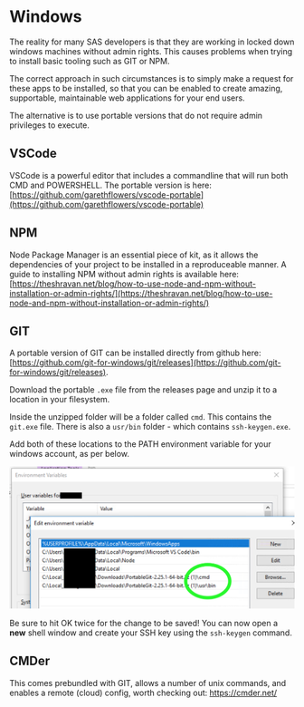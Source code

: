 <!-- this has to be in the root folder as it is linked from an sgf2020 paper -->
# Windows

The reality for many SAS developers is that they are working in locked down windows machines without admin rights.  This causes problems when trying to install basic tooling such as GIT or NPM.

The correct approach in such circumstances is to simply make a request for these apps to be installed, so that you can be enabled to create amazing, supportable, maintainable web applications for your end users.

The alternative is to use portable versions that do not require admin privileges to execute.

## VSCode

VSCode is a powerful editor that includes a commandline that will run both CMD and POWERSHELL.  The portable version is here:  [https://github.com/garethflowers/vscode-portable](https://github.com/garethflowers/vscode-portable)

## NPM
Node Package Manager is an essential piece of kit, as it allows the dependencies of your project to be installed in a reproduceable manner.  A guide to installing NPM without admin rights is available here:  [https://theshravan.net/blog/how-to-use-node-and-npm-without-installation-or-admin-rights/](https://theshravan.net/blog/how-to-use-node-and-npm-without-installation-or-admin-rights/)

## GIT

A portable version of GIT can be installed directly from github here: [https://github.com/git-for-windows/git/releases](https://github.com/git-for-windows/git/releases).

Download the portable `.exe` file from the releases page and unzip it to a location in your filesystem.

Inside the unzipped folder will be a folder called `cmd`. This contains the `git.exe` file.  There is also a `usr/bin` folder - which contains `ssh-keygen.exe`.

Add both of these locations to the PATH environment variable for your windows account, as per below.

![adding path in windows](/img/windowspath.png)

Be sure to hit OK twice for the change to be saved!  You can now open a **new** shell window and create your SSH key using the `ssh-keygen` command.


## CMDer

This comes prebundled with GIT, allows a number of unix commands, and enables a remote (cloud) config, worth checking out:  https://cmder.net/